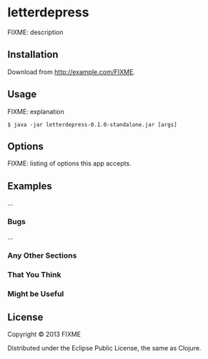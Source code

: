 # letterdepress

FIXME: description

## Installation

Download from http://example.com/FIXME.

## Usage

FIXME: explanation

    $ java -jar letterdepress-0.1.0-standalone.jar [args]

## Options

FIXME: listing of options this app accepts.

## Examples

...

### Bugs

...

### Any Other Sections
### That You Think
### Might be Useful

## License

Copyright © 2013 FIXME

Distributed under the Eclipse Public License, the same as Clojure.
